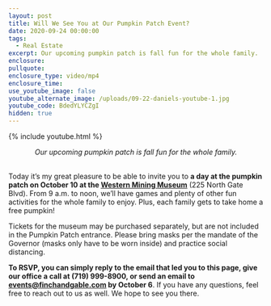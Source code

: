 ```yaml
---
layout: post
title: Will We See You at Our Pumpkin Patch Event?
date: 2020-09-24 00:00:00
tags:
  - Real Estate
excerpt: Our upcoming pumpkin patch is fall fun for the whole family.
enclosure:
pullquote:
enclosure_type: video/mp4
enclosure_time:
use_youtube_image: false
youtube_alternate_image: /uploads/09-22-daniels-youtube-1.jpg
youtube_code: BdedYLYCZgI
hidden: true
---
```


{% include youtube.html %}

<center><em>Our upcoming pumpkin patch is fall fun for the whole family.</em></center>

<br>Today it’s my great pleasure to be able to invite you to **a day at the pumpkin patch on October 10 at the <u><a target="_blank" rel="noopener" href="https://goo.gl/maps/rEhmsiT4yBast3Ks6">Western Mining Museum</a></u>** (225 North Gate Blvd). From 9 a.m. to noon, we’ll have games and plenty of other fun activities for the whole family to enjoy. Plus, each family gets to take home a free pumpkin\!

Tickets for the museum may be purchased separately, but are not included in the Pumpkin Patch entrance. Please bring masks per the mandate of the Governor (masks only have to be worn inside) and practice social distancing.

**To RSVP, you can simply reply to the email that led you to this page, give our office a call at (719) 999-8900, or send an email to <u><a href="mailto:events@finchandgable.com">events@finchandgable.com</a></u> by October 6**. If you have any questions, feel free to reach out to us as well. We hope to see you there.